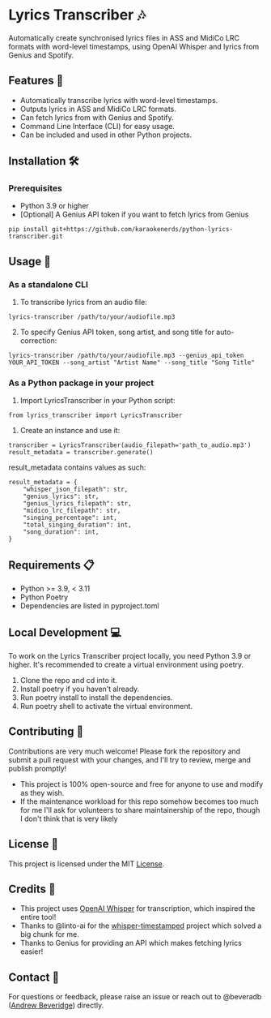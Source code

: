 # Lyrics Transcriber 🎶

Automatically create synchronised lyrics files in ASS and MidiCo LRC formats with word-level timestamps, using OpenAI Whisper and lyrics from Genius and Spotify.

## Features 🌟

- Automatically transcribe lyrics with word-level timestamps.
- Outputs lyrics in ASS and MidiCo LRC formats.
- Can fetch lyrics from with Genius and Spotify.
- Command Line Interface (CLI) for easy usage.
- Can be included and used in other Python projects.

## Installation 🛠️

### Prerequisites

- Python 3.9 or higher
- [Optional] A Genius API token if you want to fetch lyrics from Genius

```
pip install git+https://github.com/karaokenerds/python-lyrics-transcriber.git
```

## Usage 🚀

### As a standalone CLI

1. To transcribe lyrics from an audio file:


```
lyrics-transcriber /path/to/your/audiofile.mp3
```

2. To specify Genius API token, song artist, and song title for auto-correction:

```
lyrics-transcriber /path/to/your/audiofile.mp3 --genius_api_token YOUR_API_TOKEN --song_artist "Artist Name" --song_title "Song Title"
```

### As a Python package in your project

1. Import LyricsTranscriber in your Python script:

```
from lyrics_transcriber import LyricsTranscriber
```

1. Create an instance and use it:

```
transcriber = LyricsTranscriber(audio_filepath='path_to_audio.mp3')
result_metadata = transcriber.generate()
```

result_metadata contains values as such:
```
result_metadata = {
    "whisper_json_filepath": str,
    "genius_lyrics": str,
    "genius_lyrics_filepath": str,
    "midico_lrc_filepath": str,
    "singing_percentage": int,
    "total_singing_duration": int,
    "song_duration": int,
}
```

## Requirements 📋

 - Python >= 3.9, < 3.11
 - Python Poetry
 - Dependencies are listed in pyproject.toml

## Local Development 💻

To work on the Lyrics Transcriber project locally, you need Python 3.9 or higher. It's recommended to create a virtual environment using poetry.

 1. Clone the repo and cd into it.
 2. Install poetry if you haven’t already.
 3. Run poetry install to install the dependencies.
 4. Run poetry shell to activate the virtual environment.

## Contributing 🤝

Contributions are very much welcome! Please fork the repository and submit a pull request with your changes, and I'll try to review, merge and publish promptly!

- This project is 100% open-source and free for anyone to use and modify as they wish. 
- If the maintenance workload for this repo somehow becomes too much for me I'll ask for volunteers to share maintainership of the repo, though I don't think that is very likely

## License 📄

This project is licensed under the MIT [License](LICENSE).

## Credits 🙏

- This project uses [OpenAI Whisper](https://github.com/openai/whisper) for transcription, which inspired the entire tool!
- Thanks to @linto-ai for the [whisper-timestamped](https://github.com/linto-ai/whisper-timestamped) project which solved a big chunk for me.
- Thanks to Genius for providing an API which makes fetching lyrics easier!

## Contact 💌

For questions or feedback, please raise an issue or reach out to @beveradb ([Andrew Beveridge](mailto:andrew@beveridge.uk)) directly.
